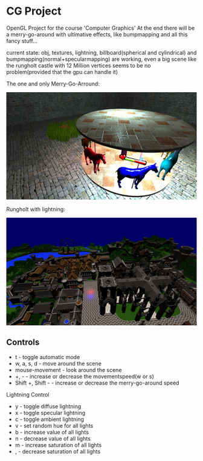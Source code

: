 # CG Project
OpenGL Project for the course 'Computer Graphics'
At the end there will be a merry-go-around with ultimative effects, like bumpmapping and all this fancy stuff...

current state: obj, textures, lightning, billboard(spherical and cylindrical) and bumpmapping(normal+specularmapping) are working, even a big scene like the rungholt castle with 12 Million vertices seems to be no problem(provided that the gpu can handle it)

The one and only Merry-Go-Arround:

![MerryGoAround](https://raw.githubusercontent.com/Philipp-M/CG-Project/master/images/merryBumpmapping.jpg)

Rungholt with lightning:

![Rungholt](https://raw.githubusercontent.com/Philipp-M/CG-Project/master/images/rungholt.jpg)

## Controls

- t - toggle automatic mode
- w, a, s, d - move around the scene
- mouse-movement - look around the scene
- +, -  - increase or decrease the movementspeed(w or s)
- Shift +, Shift -  - increase or decrease the merry-go-around speed

Lightning Control

- y - toggle diffuse lightning
- x - toggle specular lightning
- c - toggle ambient lightning
- v - set random hue for all lights
- b - increase value of all lights
- n - decrease value of all lights
- m - increase saturation of all lights
- , - decrease saturation of all lights
